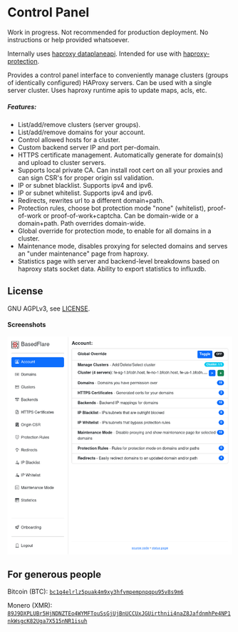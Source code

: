 # Control Panel

Work in progress. Not recommended for production deployment. No instructions or help provided whatsoever.

Internally uses [haproxy dataplaneapi](https://github.com/haproxytech/dataplaneapi/).
Intended for use with [haproxy-protection](https://gitgud.io/fatchan/haproxy-protection).

Provides a control panel interface to conveniently manage clusters (groups of identically configured) HAProxy servers. Can be used with a single server cluster. Uses haproxy runtime apis to update maps, acls, etc.

##### Features:
- List/add/remove clusters (server groups).
- List/add/remove domains for your account.
- Control allowed hosts for a cluster.
- Custom backend server IP and port per-domain.
- HTTPS certificate management. Automatically generate for domain(s) and upload to cluster servers.
- Supports local private CA. Can install root cert on all your proxies and can sign CSR's for proper origin ssl validation.
- IP or subnet blacklist. Supports ipv4 and ipv6.
- IP or subnet whitelist. Supports ipv4 and ipv6.
- Redirects, rewrites url to a different domain+path.
- Protection rules, choose bot protection mode "none" (whitelist), proof-of-work or proof-of-work+captcha. Can be domain-wide or a domain+path. Path overrides domain-wide.
- Global override for protection mode, to enable for all domains in a cluster.
- Maintenance mode, disables proxying for selected domains and serves an "under maintenance" page from haproxy.
- Statistics page with server and backend-level breakdowns based on haproxy stats socket data. Ability to export statistics to influxdb.

## License
GNU AGPLv3, see [LICENSE](LICENSE).

#### Screenshots

![screenshot](img/screenshot.png "account page")

## For generous people

Bitcoin (BTC): [`bc1q4elrlz5puak4m9xy3hfvmpempnpqpu95v8s9m6`](bitcoin:bc1q4elrlz5puak4m9xy3hfvmpempnpqpu95v8s9m6)

Monero (XMR): [`89J9DXPLUBr5HjNDNZTEo4WYMFTouSsGjUjBnUCCUxJGUirthnii4naZ8JafdnmhPe4NP1nkWsgcK82Uga7X515nNR1isuh`](monero:89J9DXPLUBr5HjNDNZTEo4WYMFTouSsGjUjBnUCCUxJGUirthnii4naZ8JafdnmhPe4NP1nkWsgcK82Uga7X515nNR1isuh)
